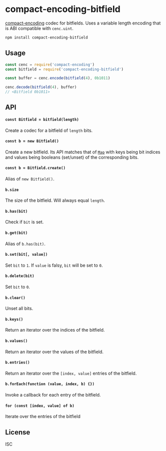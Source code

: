 # compact-encoding-bitfield

[compact-encoding](https://github.com/compact-encoding/compact-encoding) codec for bitfields. Uses a variable length encoding that is ABI compatible with `cenc.uint`.

```sh
npm install compact-encoding-bitfield
```

## Usage

```js
const cenc = require('compact-encoding')
const bitfield = require('compact-encoding-bitfield')

const buffer = cenc.encode(bitfield(4), 0b1011)

cenc.decode(bitfield(4), buffer)
// <Bitfield 0b1011>
```

## API

#### `const Bitfield = bitfield(length)`

Create a codec for a bitfield of `length` bits.

#### `const b = new Bitfield()`

Create a new bitfield. Its API matches that of [`Map`](https://developer.mozilla.org/en-US/docs/Web/JavaScript/Reference/Global_Objects/Map) with keys being bit indices and values being booleans (set/unset) of the corresponding bits.

#### `const b = Bitfield.create()`

Alias of `new Bitfield()`.

#### `b.size`

The size of the bitfield. Will always equal `length`.

#### `b.has(bit)`

Check if `bit` is set.

#### `b.get(bit)`

Alias of `b.has(bit)`.

#### `b.set(bit[, value])`

Set `bit` to `1`. If `value` is falsy, `bit` will be set to `0`.

#### `b.delete(bit)`

Set `bit` to `0`.

#### `b.clear()`

Unset all bits.

#### `b.keys()`

Return an iterator over the indices of the bitfield.

#### `b.values()`

Return an iterator over the values of the bitfield.

#### `b.entries()`

Return an iterator over the `[index, value]` entries of the bitfield.

#### `b.forEach(function (value, index, b) {})`

Invoke a callback for each entry of the bitfield.

#### `for (const [index, value] of b)`

Iterate over the entries of the bitfield

## License

ISC
